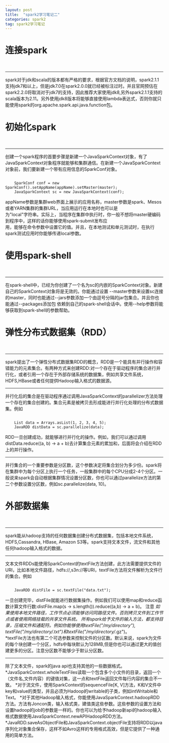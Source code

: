 ```yaml
---
layout: post
title:  "spark2学习笔记二"
categories: spark2
tag: spark2学习笔记
---
```


连接spark
============
<br />

****

spark对于jdk和scala的版本都有严格的要求，根据官方文档的说明，spark2.1.1支持jdk7和以上，但是jdk7.0在spark2.0.0就已经被标注过时。并且官网预估在spark2.2.0将取消对于jdk7的支持，因此推荐大家使用jdk8,另外spark2.1.1支持的scala版本为2.11。另外使用jdk8版本将能够直接使用lambda表达式，否则你就只能使用spark的org.apache.spark.api.java.function包。


初始化spark
============
<br />

****

创建一个spark程序的首要步骤是新建一个JavaSparkContext对象，有了JavaSparkContext对象程序就能够和集群通信。在新建一个JavaSparkContext对象前，我们要新建一个带有应用信息的SparkConf对象。

<pre><code>
    SparkConf conf = new SparkConf().setAppName(appName).setMaster(master);  
    JavaSparkContext sc = new JavaSparkContext(conf);
</code></pre>

appName参数是集群web界面上展示的应用名称，master参数是spark、Mesos或者YARN集群的集群URL，当应用运行在本地时也可以是  
为"local"字符串。实际上，当程序在集群中执行时，你一般不想将master硬编码到程序中，这样的话你能够使用spark-submit发布应  
用，能够在命令参数中设置它的值。并且，在本地测试和单元测试时，在执行spark测试应用时你能够传递local参数。


使用spark-shell
===============
<br />

****

在spark-shell中，已经为你创建了一个名为sc的内嵌的SparkContext对象。新建自己的SparkContext对象将是无效的。你能通过设置 --master参数来设置sc连接的master，同时也能通过--jars参数添加一个由逗号分隔的jar包集合。并且你也能通过--packages添加包 依赖到自己的spark-shell会话中。使用--help参数将能够获取到spark-shell的参数帮助。


弹性分布式数据集（RDD）
===============
<br />

****

spark提出了一个弹性分布式数据集RDD的概念，RDD是一个能具有并行操作和容错能力的元素集合。有两种方式来创建RDD:对一个存在于驱动程序的集合进行并行化，或者引用一个存在于外部存储系统的数据集，例如共享文件系统，HDFS,HBase或者任何提供Hadoop输入格式的数据源。

****


并行化后的集合是在驱动程序通过调用JavaSparkContext的parallelizer方法处理一个存在的集合创建的。集合元素是被拷贝去形成能进行并行化处理的分布式数据集。例如

<pre><code>
    List<Integer> data = Arrays.asList(1, 2, 3, 4, 5);
    JavaRDD<Integer> distData = sc.parallelize(data);
</code></pre>

RDD一旦创建成功，就能够进行并行化的操作。例如，我们可以通过调用distData.reduce((a, b) -> a + b)去计算集合元素的累加和，后面将会介绍在RDD上的并行操作。
****


并行集合的一个重要参数是分区数，这个参数决定将集合划分为多少份。spark将在集群中为每个分区上执行一个任务，一般集群中的每个CPU分成2-4个分区。一般说来spark会自动根据集群情况设置分区数，你也可以通过parallelize方法的第二个参数设置分区数，例如sc.parallelize(data, 10)。


外部数据集
===============
<br />

****

spark能从hadoop支持的任何数据集创建分布式数据集，包括本地文件系统，HDFS,Cassandra, HBase, Amazon S3等。spark支持文本文件，流文件和其他任何hadoop输入格式的数据。

****

文本文件RDDs能使用SparkContext的textFile方法创建，此方法需要提供文件的URI，比如本地文件路径，hdfs://,s3n://等URI，textFile方法将文件解析为文件行的集合。例如

<pre><code>
    JavaRDD<String> distFile = sc.textFile("data.txt");
</code></pre>

一旦创建完毕，distFile就能进行数据集操作。例如我们可以使用map和reduce函数计算文件行数:distFile.map(s -> s.length()).reduce((a,b) -> a + b)。
注意
*如果使用本地文件路径，工作节点必须能够访问同路径文件。否则拷贝文件到工作节点或者使用网络挂载的共享文件系统。
*所有spark给予文件的输入方法，都支持目录，压缩文件和通配符。例如你能够使用textFile("/my/directory"), textFile("/my/directory/*.txt")和textFile("/my/directory/*.gz")。  
*textFile方法也有第二个可选参数来控制文件的分区数。默认来说，spark为文件的每个块创建一个分区，hdfs中每块默认为128MB,但是你也可以通过更大的值创建更多的分区。注意分区数不能够少于默认分区数。  

****

除了文本文件，spark的java api也支持其他的一些数据格式。  
*JavaSparkContext.wholeTextFiles读取一个包含多个小文件的目录，返回一个（文件名,文件内容）的键值对集，这一点和textFile返回文件每行内容的集合不一致。
*对于流文件，使用SparkContext的sequenceFile[K, V]方法，K和V文件中key和value的类型，并且必须为Hadoop的writable的子类，例如intWritable和Text。
*对于其他Hadoop输入格式，你能使用JavaSparkContext.hadoopRDD方法。方法有Joncon类，输入格式类，建值类这些参数。这些参数的设置方法和设置hadoop的job的参数是一样的。你也可以为给予hadoop新api的hadoop输入格式数据使用JavaSparkContext.newAPIHadoopRDD方法。
*JavaRDD.saveAsObjectFile和JavaSparkContext.objectFile支持将RDD以java序列化对象集合保存，这样不如Avro这样的专用格式高效，但是它提供了一种通用的简单方法。